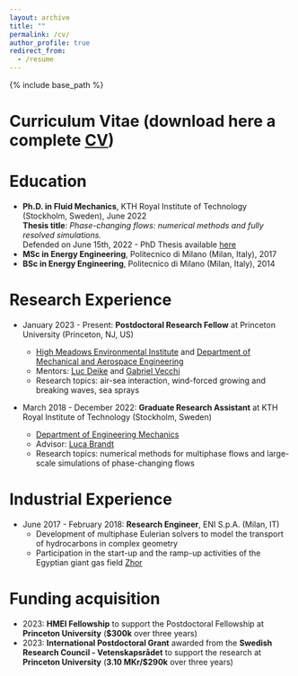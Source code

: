 ```yaml
---
layout: archive
title: ""
permalink: /cv/
author_profile: true
redirect_from:
  - /resume
--- 
```


{% include base_path %}

Curriculum Vitae (download here a complete [CV](../files/CV_Nicolo_Scapin.pdf))
======

Education
======
* **Ph.D. in Fluid Mechanics**, KTH Royal Institute of Technology (Stockholm, Sweden), June 2022 \
  **Thesis title**: <em>Phase-changing flows: numerical methods and fully resolved simulations.</em> \
  Defended on June 15th, 2022 - PhD Thesis available [here](https://www.diva-portal.org/smash/record.jsf?pid=diva2%3A1660690&dswid=699) 
* **MSc in Energy Engineering**, Politecnico di Milano (Milan, Italy), 2017
* **BSc in Energy Engineering**, Politecnico di Milano (Milan, Italy), 2014

Research Experience
======
* January 2023 - Present: **Postdoctoral Research Fellow** at Princeton University (Princeton, NJ, US)
  * [High Meadows Environmental Institute](https://environment.princeton.edu/) and [Department of Mechanical and Aerospace Engineering](https://mae.princeton.edu/)
  * Mentors: [Luc Deike](https://ldeike.princeton.edu/) and [Gabriel Vecchi](https://vecchi.princeton.edu/)
  * Research topics: air-sea interaction, wind-forced growing and breaking waves, sea sprays

* March 2018 - December 2022: **Graduate Research Assistant** at KTH Royal Institute of Technology (Stockholm, Sweden)
  * [Department of Engineering Mechanics](https://www.kth.se/en/tekmek/institutionen-for-teknisk-mekanik-1.1204789)
  * Advisor: [Luca Brandt](https://www.mech.kth.se/~luca/index.php)
  * Research topics: numerical methods for multiphase flows and large-scale simulations of phase-changing flows

Industrial Experience
======
* June 2017 - February 2018: **Research Engineer**, ENI S.p.A. (Milan, IT)
  * Development of multiphase Eulerian solvers to model the transport of hydrocarbons in complex geometry
  * Participation in the start-up and the ramp-up activities of the Egyptian giant gas field [Zhor](https://www.eni.com/en-IT/actions/global-activities/egypt/zohr.html)

Funding acquisition
======
* 2023: **HMEI Fellowship** to support the Postdoctoral Fellowship at **Princeton University** (**$300k** over three years)
* 2023: **International Postdoctoral Grant** awarded from the **Swedish Research Council - Vetenskapsrådet** to support the research at **Princeton University** (**3.10 MKr/$290k** over three years) 
